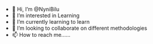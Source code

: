 - 👋 Hi, I’m @NyniBilu
- 👀 I’m interested in Learning
- 🌱 I’m currently learning to learn
- 💞️ I’m looking to collaborate on different methodologies
- 📫 How to reach me......

<!---
NyniBilu/NyniBilu is a ✨ special ✨ repository because its `README.md` (this file) appears on your GitHub profile.
You can click the Preview link to take a look at your changes.
--->
